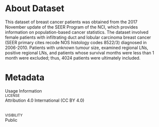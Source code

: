 <h1>About Dataset</h1>
<p>This dataset of breast cancer patients was obtained from the 2017 November update of the SEER Program of the NCI, which provides information on population-based cancer statistics. The dataset involved female patients with infiltrating duct and lobular carcinoma breast cancer (SEER primary cites recode NOS histology codes 8522/3) diagnosed in 2006-2010. Patients with unknown tumour size, examined regional LNs, positive regional LNs, and patients whose survival months were less than 1 month were excluded; thus, 4024 patients were ultimately included.</p>

<h1>Metadata</h1>
<p>Usage Information<br>
<small>LICENSE</small><br>
Attribution 4.0 International (CC BY 4.0)<br>
<br><br>
<small>VISIBILITY</small><br>
Public</p>
  
